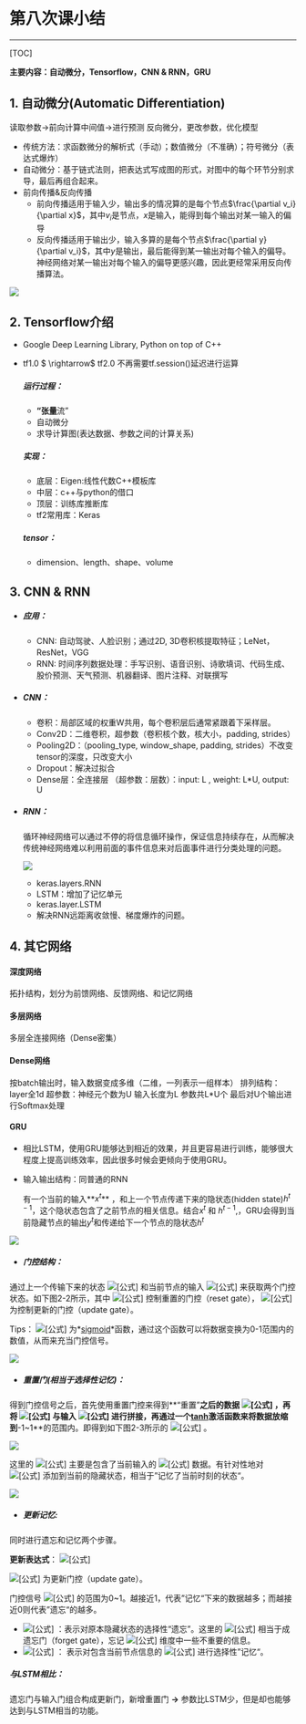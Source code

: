 

# 第八次课小结

------

[TOC]

**主要内容：自动微分，Tensorflow，CNN & RNN，GRU**



## 1. 自动微分(Automatic Differentiation)

读取参数$\rightarrow$前向计算中间值$\rightarrow$进行预测 反向微分，更改参数，优化模型

- 传统方法：求函数微分的解析式（手动）；数值微分（不准确）；符号微分（表达式爆炸）
- 自动微分：基于链式法则，把表达式写成图的形式，对图中的每个环节分别求导，最后再组合起来。
- 前向传播&反向传播
  - 前向传播适用于输入少，输出多的情况算的是每个节点$\frac{\partial v_i}{\partial  x}$，其中$v_i$是节点，$x$是输入，能得到每个输出对某一输入的偏导
  - 反向传播适用于输出少，输入多算的是每个节点$\frac{\partial  y}{\partial  v_i}$，其中$y$是输出，最后能得到某一输出对每个输入的偏导。神经网络对某一输出对每个输入的偏导更感兴趣，因此更经常采用反向传播算法。

![](https://pic4.zhimg.com/80/v2-25c12d46eb212cbafa048bce889a385b_720w.jpg)



## 2. Tensorflow介绍

- Google Deep Learning Library, Python on top of C++

- tf1.0 $ \rightarrow$ tf2.0 不再需要tf.session()延迟进行运算

  ##### 运行过程：

  - **“张量**流”
  - 自动微分
  - 求导计算图(表达数据、参数之间的计算关系)

  ##### 实现：

  - 底层：Eigen:线性代数C++模板库
  - 中层：c++与python的借口
  - 顶层：训练库推断库
  - tf2常用库：Keras

  ##### **tensor**：

  - dimension、length、shape、volume



## 3. CNN & RNN

- ##### 应用：

  - CNN: 自动驾驶、人脸识别；通过2D, 3D卷积核提取特征；LeNet，ResNet，VGG
  - RNN: 时间序列数据处理：手写识别、语音识别、诗歌填词、代码生成、股价预测、天气预测、机器翻译、图片注释、对联撰写

- ##### CNN：

  - 卷积：局部区域的权重W共用，每个卷积层后通常紧跟着下采样层。
  - Conv2D：二维卷积，超参数（卷积核个数，核大小，padding,  strides）
  - Pooling2D：（pooling_type, window_shape, padding, strides）不改变tensor的深度，只改变大小
  - Dropout：解决过拟合
  - Dense层：全连接层 （超参数：层数）：input: L , weight: L*U, output: U

- ##### RNN：

  循环神经网络可以通过不停的将信息循环操作，保证信息持续存在，从而解决传统神经网络难以利用前面的事件信息来对后面事件进行分类处理的问题。

  ![](https://upload-images.jianshu.io/upload_images/6983308-ad37bd8b463c0f00.png?imageMogr2/auto-orient/strip|imageView2/2/w/996)

  - keras.layers.RNN
  - LSTM：增加了记忆单元
  - keras.layer.LSTM
  - 解决RNN远距离收敛慢、梯度爆炸的问题。



## **4. 其它网络**

#### 深度网络

拓扑结构，划分为前馈网络、反馈网络、和记忆网络



#### 多层网络

多层全连接网络（Dense密集）



#### Dense网络

按batch输出时，输入数据变成多维（二维，一列表示一组样本） 排列结构：layer全1d 超参数：神经元个数为U 输入长度为L 参数共L*U个 最后对U个输出进行Softmax处理



#### GRU

- 相比LSTM，使用GRU能够达到相近的效果，并且更容易进行训练，能够很大程度上提高训练效率，因此很多时候会更倾向于使用GRU。

- 输入输出结构：同普通的RNN

  有一个当前的输入**$x^t$** ，和上一个节点传递下来的隐状态(hidden state)$h^{t-1}$，这个隐状态包含了之前节点的相关信息。结合$x^t$ 和 $h^{t-1}$,，GRU会得到当前隐藏节点的输出$y^t$和传递给下一个节点的隐状态$h^t$ 

![](https://pic2.zhimg.com/80/v2-49244046a83e30ef2383b94644bf0f31_720w.jpg)

- ##### 门控结构：

通过上一个传输下来的状态 ![[公式]](https://www.zhihu.com/equation?tex=h%5E%7Bt-1%7D) 和当前节点的输入 ![[公式]](https://www.zhihu.com/equation?tex=x%5Et) 来获取两个门控状态。如下图2-2所示，其中 ![[公式]](https://www.zhihu.com/equation?tex=r+) 控制重置的门控（reset gate）， ![[公式]](https://www.zhihu.com/equation?tex=z) 为控制更新的门控（update gate）。

Tips： ![[公式]](https://www.zhihu.com/equation?tex=%5Csigma) 为*[sigmoid](https://link.zhihu.com/?target=https%3A//en.wikipedia.org/wiki/Sigmoid_function)*函数，通过这个函数可以将数据变换为0-1范围内的数值，从而来充当门控信号。

![](https://pic3.zhimg.com/v2-7fff5d817530dada1b279c7279d73b8a_r.jpg)

- ##### 重置门(相当于选择性记忆)：

得到门控信号之后，首先使用重置门控来得到**“重置”**之后的数据 ![[公式]](https://www.zhihu.com/equation?tex=%7Bh%5E%7Bt-1%7D%7D%27+%3D+h%5E%7Bt-1%7D+%5Codot+r+) ，再将 ![[公式]](https://www.zhihu.com/equation?tex=%7Bh%5E%7Bt-1%7D%7D%27) 与输入 ![[公式]](https://www.zhihu.com/equation?tex=x%5Et+) 进行拼接，再通过一个[tanh](https://link.zhihu.com/?target=https%3A//baike.baidu.com/item/tanh)激活函数来将数据放缩到**-1~1**的范围内。即得到如下图2-3所示的 ![[公式]](https://www.zhihu.com/equation?tex=h%27) 。

![](https://pic4.zhimg.com/v2-390781506bbebbef799f1a12acd7865b_r.jpg)

这里的 ![[公式]](https://www.zhihu.com/equation?tex=h%27+) 主要是包含了当前输入的 ![[公式]](https://www.zhihu.com/equation?tex=x%5Et) 数据。有针对性地对 ![[公式]](https://www.zhihu.com/equation?tex=h%27) 添加到当前的隐藏状态，相当于”记忆了当前时刻的状态“。

![](https://pic1.zhimg.com/80/v2-8134a00c243153bfd9fd2bcbe0844e9c_720w.jpg)

- ##### 更新记忆:

同时进行遗忘和记忆两个步骤。

**更新表达式**： ![[公式]](https://www.zhihu.com/equation?tex=h%5Et+%3D+z+%5Codot+h%5E%7Bt-1%7D+%2B+%281+-+z%29%5Codot+h%27) 

 ![[公式]](https://www.zhihu.com/equation?tex=z) 为更新门控（update gate）。

门控信号 ![[公式]](https://www.zhihu.com/equation?tex=z) 的范围为0~1。越接近1，代表”记忆“下来的数据越多；而越接近0则代表”遗忘“的越多。

- ![[公式]](https://www.zhihu.com/equation?tex=z+%5Codot+h%5E%7Bt-1%7D) ：表示对原本隐藏状态的选择性“遗忘”。这里的 ![[公式]](https://www.zhihu.com/equation?tex=z) 相当于成遗忘门（forget gate），忘记 ![[公式]](https://www.zhihu.com/equation?tex=h%5E%7Bt-1%7D) 维度中一些不重要的信息。
- ![[公式]](https://www.zhihu.com/equation?tex=%281-z%29+%5Codot+h%27) ： 表示对包含当前节点信息的 ![[公式]](https://www.zhihu.com/equation?tex=h%27) 进行选择性”记忆“。



##### 与LSTM相比：

遗忘门与输入门组合构成更新门，新增重置门      **$\rightarrow$**      参数比LSTM少，但是却也能够达到与LSTM相当的功能。

